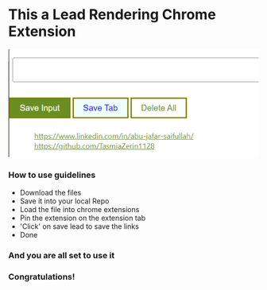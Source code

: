 <div>
  <h1>This a Lead Rendering Chrome Extension</h1>
  <img src="https://github.com/errortax/Chrome-Extension/blob/main/extension.png">
  <h3> How to use guidelines</h3>
  <ul>
    <li>Download the files</li>
     <li>Save it into your local Repo</li>
     <li>Load the file into chrome extensions</li>
     <li>Pin the extension on the extension tab</li>
     <li>'Click' on save lead to save the links</li>
     <li>Done</li>
    
  </ul>
  <h3>And you are all set to use it</h3>
  <h3>Congratulations!</h3>
</div>
